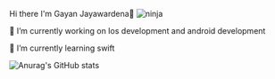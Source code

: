 Hi there I'm Gayan Jayawardena👋
![ninja](https://user-images.githubusercontent.com/68651319/223041553-df466d51-1099-4df2-b45f-1eba0be75298.jpeg)


 🔭 I’m currently working on Ios development and android development
 
 🌱 I’m currently learning swift 

![Anurag's GitHub stats](https://github-readme-stats.vercel.app/api?username=Gayan21&theme=react&show_icons=true)


